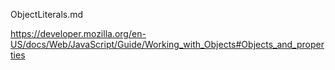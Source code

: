 ObjectLiterals.md

https://developer.mozilla.org/en-US/docs/Web/JavaScript/Guide/Working_with_Objects#Objects_and_properties
